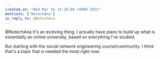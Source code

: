 ```yaml
---
created_at: "Wed Mar 16 14:10:00 +0000 2022"
mentions: ['NotechAna']
in_reply_to: @NotechAna
---
```


@NotechAna It's an evolving thing. I actually have plans to build up what is essentially an online university, based on everything I've studied. 

But starting with the social network engineering course/community. I think that's a topic that is needed the most right now.